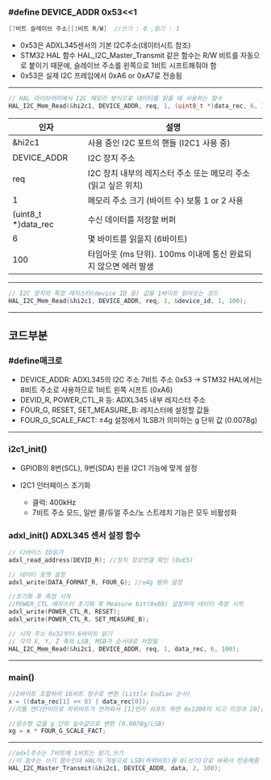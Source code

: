 ### #define DEVICE_ADDR 0x53<<1 
```c
[7비트 슬레이브 주소][1비트 R/W]  //쓰기 : 0 ,읽기 : 1
```
- 0x53은 ADXL345센서의 기본 I2C주소(데이터시트 참조)
- STM32 HAL 함수 HAL_I2C_Master_Transmit 같은 함수는 R/W 비트를 자동으로 붙이기 때문에,
슬레이브 주소를 왼쪽으로 1비트 시프트해줘야 함
- 0x53은 실제 I2C 프레임에서 0xA6 or 0xA7로 전송됨
***

```c
// HAL 라이브러리에서 I2C 메모리 방식으로 데이터를 읽을 때 사용하는 함수
HAL_I2C_Mem_Read(&hi2c1, DEVICE_ADDR, req, 1, (uint8_t *)data_rec, 6, 100);
```
인자 | 설명
--|--
&hi2c1 | 사용 중인 I2C 포트의 핸들 (I2C1 사용 중)
DEVICE_ADDR | I2C 장치 주소
req | I2C 장치 내부의 레지스터 주소 또는 메모리 주소(읽고 싶은 위치)
1 | 메모리 주소 크기 (바이트 수) 보통 1 or 2 사용
(uint8_t *)data_rec | 수신 데이터를 저장할 버퍼
6 | 몇 바이트를 읽을지 (6바이트)
100 | 타임아웃 (ms 단위). 100ms 이내에 통신 완료되지 않으면 에러 발생
***

```c
// I2C 장치의 특정 레지스터(device ID 등) 값을 1바이트 읽어오는 코드
HAL_I2C_Mem_Read(&hi2c1, DEVICE_ADDR, req, 1, &device_id, 1, 100);
```
***

## 코드부분
### #define매크로
- DEVICE_ADDR: ADXL345의 I2C 주소 7비트 주소 0x53 → STM32 HAL에서는 8비트 주소로 사용하므로 1비트 왼쪽 시프트 (0xA6)
- DEVID_R, POWER_CTL_R 등: ADXL345 내부 레지스터 주소
- FOUR_G, RESET, SET_MEASURE_B: 레지스터에 설정할 값들
- FOUR_G_SCALE_FACT: ±4g 설정에서 1LSB가 의미하는 g 단위 값 (0.0078g)
***

### i2c1_init()
- GPIOB의 8번(SCL), 9번(SDA) 핀을 I2C1 기능에 맞게 설정
  
- I2C1 인터페이스 초기화
  - 클럭: 400kHz
  - 7비트 주소 모드, 일반 콜/듀얼 주소/노 스트레치 기능은 모두 비활성화
    
### adxl_init() ADXL345 센서 설정 함수
```c
// 디바이스 ID읽기
adxl_read_address(DEVID_R); //장치 정상연결 확인 (0xE5)
```
```c
// 데이터 포맷 설정
adxl_write(DATA_FORMAT_R, FOUR_G); //±4g 범위 설정
```
```c
//초기화 후 측정 시작
//POWER_CTL 레지스터 초기화 후 Measure bit(0x08) 설정하여 데이터 측정 시작
adxl_write(POWER_CTL_R, RESET);
adxl_write(POWER_CTL_R, SET_MEASURE_B);
```
```c
// 시작 주소 0x32부터 6바이트 읽기
// 각각 X, Y, Z 축의 LSB, MSB가 순서대로 저장됨
HAL_I2C_Mem_Read(&hi2c1, DEVICE_ADDR, req, 1, data_rec, 6, 100);
```
***
### main() 
```c
//2바이트 조합하여 16비트 정수로 변환 (Little Endian 순서)
x = ((data_rec[1] << 8) | data_rec[0]);
//리틀 엔디안이므로 하위비트가 먼저와서 [1]먼저 쉬프트 하면 0x1200이 되고 이것과 [0]을 or연산으로 0x1234처럼 만듬
```
```c
//정수형 값을 g 단위 실수값으로 변환 (0.0078g/LSB)
xg = x * FOUR_G_SCALE_FACT;
```
***
```c
//adxl주소는 7비트에 1비트는 읽기,쓰기
//이 함수는 쓰기 함수인데 HAL이 자동으로 LSB(하위비트)를 0(쓰기)으로 바꿔서 전송해줌 
HAL_I2C_Master_Transmit(&hi2c1, DEVICE_ADDR, data, 2, 100);
```








